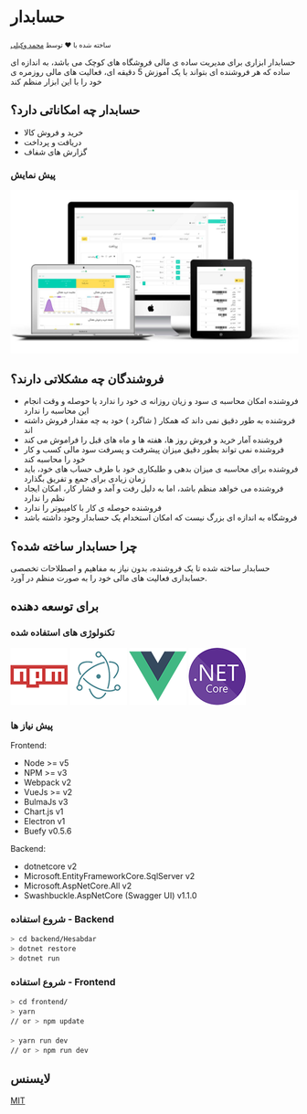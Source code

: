 # حسابدار

<p>
  <sub>ساخته شده با ❤︎ توسط
    <a href="https://twitter.com/muhammad_vakili">محمد وکیلی</a>
  </sub>
</p>

حسابدار ابزاری  برای مدیریت ساده ی مالی فروشگاه های کوچک می باشد، به اندازه ای ساده که هر فروشنده ای بتواند با یک آموزش 5 دقیقه ای، فعالیت های مالی روزمره ی خود را با این ابزار منظم کند

## حسابدار چه امکاناتی دارد؟

- خرید و فروش کالا
- دریافت و پرداخت
- گزارش های شفاف

### پیش نمایش

![Preview](screenshots/preview.jpg)

## فروشندگان چه مشکلاتی دارند؟

- فروشنده امکان محاسبه ی سود و زیان روزانه ی خود را ندارد یا حوصله و وقت انجام این محاسبه را ندارد
- فروشنده به طور دقیق نمی داند که همکار ( شاگرد ) خود به چه مقدار فروش داشته اند
- فروشنده آمار خرید و فروش روز ها، هفته ها و ماه های قبل را فراموش می کند
- فروشنده نمی تواند بطور دقیق میزان پیشرفت و پسرفت سود مالی کسب و کار خود را محاسبه کند
- فروشنده برای محاسبه ی میزان بدهی و طلبکاری خود با طرف حساب های خود، باید زمان زیادی برای جمع و تفریق بگذارد
- فروشنده می خواهد منظم باشد، اما به دلیل رفت و آمد و فشار کار، امکان ایجاد نظم را ندارد
- فروشنده حوصله ی کار با کامپیوتر را ندارد 
- فروشگاه به اندازه ای بزرگ نیست که امکان استخدام یک حسابدار وجود داشته باشد

## چرا حسابدار ساخته شده؟

حسابدار ساخته شده تا یک فروشنده، بدون نیاز به مفاهیم و اصطلاحات تخصصی حسابداری فعالیت های مالی خود را به صورت منظم در آورد.

## برای توسعه دهنده

### تکنولوژی های استفاده شده

![NPM](screenshots/npm.png)
![Electron](screenshots/electron.png)
![VueJs](screenshots/vuejs.png)
![dotnet core](screenshots/dotnetcore.png)

### پیش نیاز ها

Frontend:

- Node >= v5
- NPM >= v3
- Webpack v2
- VueJs >= v2
- BulmaJs v3
- Chart.js v1
- Electron v1
- Buefy v0.5.6

Backend:

- dotnetcore v2
- Microsoft.EntityFrameworkCore.SqlServer v2
- Microsoft.AspNetCore.All v2
- Swashbuckle.AspNetCore (Swagger UI) v1.1.0

### شروع استفاده - Backend

```bash
> cd backend/Hesabdar
> dotnet restore
> dotnet run
```

### شروع استفاده - Frontend

```bash
> cd frontend/
> yarn
// or > npm update

> yarn run dev
// or > npm run dev
```

## لایسنس


[MIT](https://github.com/mvakili/hesabdar/blob/dev/LICENSE)
